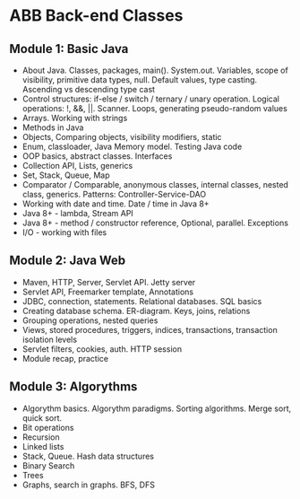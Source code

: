 # ABB Back-end Classes 
 
## Module 1: Basic Java 
- About Java. Classes, packages, main(). System.out. Variables, scope of visibility, primitive data types, null. Default values, type casting. Ascending vs descending type cast 
- Control structures: if-else / switch / ternary / unary operation. Logical operations: !, &&, ||. Scanner. Loops, generating pseudo-random values 
- Arrays. Working with strings
- Methods in Java
- Objects, Comparing objects, visibility modifiers, static
- Enum, classloader, Java Memory model. Testing Java code
- OOP basics, abstract classes. Interfaces
- Collection API, Lists, generics
- Set, Stack, Queue, Map 
- Comparator / Comparable, anonymous classes, internal classes, nested class, generics. Patterns: Controller-Service-DAO
- Working with date and time. Date / time in Java 8+
- Java 8+ - lambda, Stream API
- Java 8+ - method / constructor reference, Optional, parallel. Exceptions
- I/O - working with files
## Module 2: Java Web
- Maven, HTTP, Server, Servlet API. Jetty server 
- Servlet API, Freemarker template, Annotations
- JDBC, connection, statements. Relational databases. SQL basics
- Creating database schema. ER-diagram. Keys, joins, relations
- Grouping operations, nested queries
- Views, stored procedures, triggers, indices, transactions, transaction isolation levels
- Servlet filters, cookies, auth. HTTP session 
- Module recap, practice
 
## Module 3: Algorythms
- Algorythm basics. Algorythm paradigms. Sorting algorithms. Merge sort, quick sort.
- Bit operations
- Recursion 
- Linked lists
- Stack, Queue. Hash data structures
- Binary Search
- Trees
- Graphs, search in graphs. BFS, DFS


